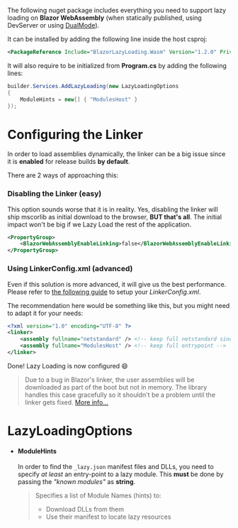 The following nuget package includes everything you need to support lazy loading on **Blazor WebAssembly** (when statically published, using DevServer or using [DualMode](https://github.com/Suchiman/BlazorDualMode)).<br/>

It can be installed by adding the following line inside the host csproj:

```xml
<PackageReference Include="BlazorLazyLoading.Wasm" Version="1.2.0" PrivateAssets="all" />
```

It will also require to be initialized from **Program.cs** by adding the following lines:<br/>

```cs
builder.Services.AddLazyLoading(new LazyLoadingOptions
{
    ModuleHints = new[] { "ModulesHost" }
});
```

# Configuring the Linker

In order to load assemblies dynamically, the linker can be a big issue since it is **enabled** for release builds **by default**.

There are 2 ways of approaching this:

### Disabling the Linker (easy)

This option sounds worse that it is in reality. Yes, disabling the linker will ship mscorlib as initial download to the browser, **BUT that's all**. The initial impact won't be big if we Lazy Load the rest of the application.

```xml
<PropertyGroup>
    <BlazorWebAssemblyEnableLinking>false</BlazorWebAssemblyEnableLinking>
</PropertyGroup>
```

### Using LinkerConfig.xml (advanced)

Even if this solution is more advanced, it will give us the best performance. Please refer to [the following guide](https://docs.microsoft.com/en-us/aspnet/core/host-and-deploy/blazor/configure-linker?view=aspnetcore-3.1#control-linking-with-a-configuration-file) to setup your *LinkerConfig.xml*.

The recommendation here would be something like this, but you might need to adapt it for your needs:

```xml
<?xml version="1.0" encoding="UTF-8" ?>
<linker>
    <assembly fullname="netstandard" /> <!-- keep full netstandard since its used by the lazy modules -->
    <assembly fullname="ModulesHost" /> <!-- keep full entrypoint -->
</linker>
```

Done! Lazy Loading is now configured 😄

> Due to a bug in Blazor's linker, the user assemblies will be downloaded as part of the boot but not in memory. The library handles this case gracefully so it shouldn't be a problem until the linker gets fixed. [More info...](https://github.com/isc30/blazor-lazy-loading/issues/60)

# LazyLoadingOptions

* #### ModuleHints

  In order to find the `_lazy.json` manifest files and DLLs, you need to specify *at least* an entry-point to a lazy module. This **must** be done by passing the *"known modules"* as **string**.

  >Specifies a list of Module Names (hints) to:
  >- Download DLLs from them
  >- Use their manifest to locate lazy resources